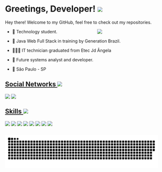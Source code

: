 <h1> Greetings, Developer! <a href="#"><img src = "https://c.tenor.com/Uq_-tDUQlJkAAAAi/hot-beverage-joypixels.gif" width = 75px></a> </h1>

<div size='20px'> Hey there! Welcome to my GitHub, feel free to check out my repositories. 
</div>  

</p>

<a href="#">
<img align="right"  width = 200px src="https://media2.giphy.com/media/Y06jfuK1Bni5PkZwS2/giphy.gif?cid=ecf05e47shlo98va6as8vfj774wlrfo2sl704kckp105v95y&rid=giphy.gif&ct=s"/>
</a>

- 🤖 Technology student.

- 🏫 Java Web Full Stack in training by Generation Brazil.

- 👩🏾‍💻 IT technician graduated from Etec Jd Ângela

- 💭 Future systems analyst and developer.
  
- 📌 São Paulo - SP
  
<a href="#">
<h2> Social Networks <img width = 30px src="https://c.tenor.com/SNL9_xhZl9oAAAAi/waving-hand-joypixels.gif"/> </h2>
</a>
<a href = 'https://github.com/Rorschach616'> <img width = '32px' align= 'center' src="https://raw.githubusercontent.com/rahulbanerjee26/githubAboutMeGenerator/main/icons/github.svg"/></a> 
<a href = ''> <img width = '32px' align= 'center' src="https://raw.githubusercontent.com/rahulbanerjee26/githubAboutMeGenerator/main/icons/linked-in-alt.svg"/></a>

<a href="#">
<h2> Skills <img width = 25px src="https://camo.githubusercontent.com/beb64ff21c883e318e4f5db5231c2ba4175705bea1c9249e82a41ab375db4f75/68747470733a2f2f6d65646961322e67697068792e636f6d2f6d656469612f51737347456d706b79454f684243623765312f67697068792e6769663f6369643d656366303565343761306e336769316266716e74716d6f62386739616964316f796a327772336473336d67373030626c267269643d67697068792e676966"/> </h2>
</a>

<a href="#"> <img width = '75px' align= 'center' src="https://cdn.discordapp.com/attachments/576185389132415006/915771664527142952/icons8-java-unscreen.gif"/></a>
<a href="#"> <img width = '50px' align= 'center' src="https://appmasters.io/static/mysql-logo-bab2c760c60f17191cb3a002e08a3dbf.png"/></a> 
<a href="#"> <img width = '100px' align= 'center' src="https://spring.io/images/spring-logo-9146a4d3298760c2e7e49595184e1975.svg"/></a> 
<a href="#"> <img width = '75px' align= 'center' src="https://media3.giphy.com/media/kH1DBkPNyZPOk0BxrM/giphy.gif?cid=ecf05e476ys7x50nfeh9rbwn9516wykw2sky0ujdse2fyyrx&rid=giphy.gif&ct=s"/></a> 
<a href="#"> <img width = '50px' align= 'center' src="https://media1.giphy.com/media/IdyAQJVN2kVPNUrojM/giphy.gif?cid=ecf05e47ced6y00z1lcsgbkzxvhzjsl58kz4oks4cmnw3idb&rid=giphy.gif&ct=s"/></a> 
<a href="#"> <img width = '50px' align= 'center' src="https://media1.giphy.com/media/XAxylRMCdpbEWUAvr8/giphy.gif?cid=790b76116ada3a2a0f3dcc7d3aebc890c80f1e61dba63e24&rid=giphy.gif&ct=s"/></a> 
<a href="#"> <img width = '50px' align= 'center' src="https://media3.giphy.com/media/fsEaZldNC8A1PJ3mwp/giphy.gif?cid=790b7611c6d246a2919318a58c68d16e0462bed9b363150e&rid=giphy.gif&ct=s"/></a> 
<a href="#"> <img width = '50px' align= 'center' src="https://getbootstrap.com.br/docs/4.1/assets/img/bootstrap-stack.png"/></a> 


</div>
  
  ##
 <a href="#">
<div> 

 
 ![Snake animation](https://github.com/Rorschach616/Rorschach616/blob/output/github-contribution-grid-snake.svg)

</div>
</a>
